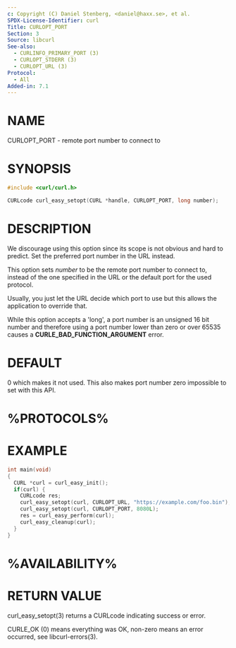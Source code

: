 ```yaml
---
c: Copyright (C) Daniel Stenberg, <daniel@haxx.se>, et al.
SPDX-License-Identifier: curl
Title: CURLOPT_PORT
Section: 3
Source: libcurl
See-also:
  - CURLINFO_PRIMARY_PORT (3)
  - CURLOPT_STDERR (3)
  - CURLOPT_URL (3)
Protocol:
  - All
Added-in: 7.1
---
```


# NAME

CURLOPT_PORT - remote port number to connect to

# SYNOPSIS

~~~c
#include <curl/curl.h>

CURLcode curl_easy_setopt(CURL *handle, CURLOPT_PORT, long number);
~~~

# DESCRIPTION

We discourage using this option since its scope is not obvious and hard to
predict. Set the preferred port number in the URL instead.

This option sets *number* to be the remote port number to connect to,
instead of the one specified in the URL or the default port for the used
protocol.

Usually, you just let the URL decide which port to use but this allows the
application to override that.

While this option accepts a 'long', a port number is an unsigned 16 bit number
and therefore using a port number lower than zero or over 65535 causes a
**CURLE_BAD_FUNCTION_ARGUMENT** error.

# DEFAULT

0 which makes it not used. This also makes port number zero impossible to set
with this API.

# %PROTOCOLS%

# EXAMPLE

~~~c
int main(void)
{
  CURL *curl = curl_easy_init();
  if(curl) {
    CURLcode res;
    curl_easy_setopt(curl, CURLOPT_URL, "https://example.com/foo.bin");
    curl_easy_setopt(curl, CURLOPT_PORT, 8080L);
    res = curl_easy_perform(curl);
    curl_easy_cleanup(curl);
  }
}
~~~

# %AVAILABILITY%

# RETURN VALUE

curl_easy_setopt(3) returns a CURLcode indicating success or error.

CURLE_OK (0) means everything was OK, non-zero means an error occurred, see
libcurl-errors(3).
